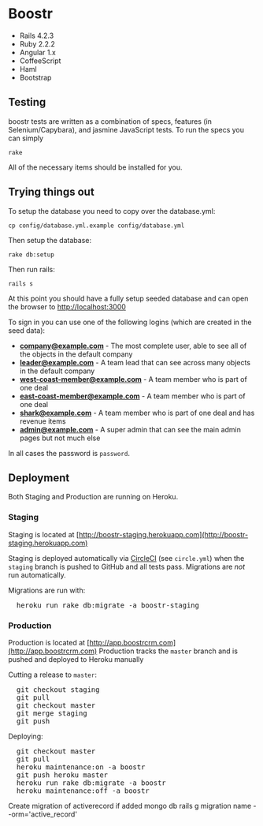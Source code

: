 # Boostr

* Rails 4.2.3
* Ruby 2.2.2
* Angular 1.x
* CoffeeScript
* Haml
* Bootstrap

## Testing

boostr tests are written as a combination of specs, features (in Selenium/Capybara), and jasmine JavaScript tests. To run the specs you can simply

    rake

All of the necessary items should be installed for you.

## Trying things out

To setup the database you need to copy over the database.yml:

    cp config/database.yml.example config/database.yml

Then setup the database:

    rake db:setup

Then run rails:

    rails s

At this point you should have a fully setup seeded database and can open the browser to [http://localhost:3000](http://localhost:3000)

To sign in you can use one of the following logins (which are created in the seed data):

  - **company@example.com** - The most complete user, able to see all of the objects in the default company
  - **leader@example.com** - A team lead that can see across many objects in the default company
  - **west-coast-member@example.com** - A team member who is part of one deal
  - **east-coast-member@example.com** - A team member who is part of one deal
  - **shark@example.com** - A team member who is part of one deal and has revenue items
  - **admin@example.com** - A super admin that can see the main admin pages but not much else

In all cases the password is `password`.

## Deployment

Both Staging and Production are running on Heroku.

### Staging

Staging is located at [http://boostr-staging.herokuapp.com](http://boostr-staging.herokuapp.com)

Staging is deployed automatically via [CircleCI](https://circleci.com/gh/Boostr-dev/boostr/tree/staging) (see <code>circle.yml</code>) when the <code>staging</code> branch is pushed to GitHub and all tests pass. Migrations are *not* run automatically.

Migrations are run with:
<pre>
  heroku run rake db:migrate -a boostr-staging
</pre>

### Production

Production is located at [http://app.boostrcrm.com](http://app.boostrcrm.com)
Production tracks the <code>master</code> branch and is pushed and deployed to Heroku manually

Cutting a release to <code>master</code>:
<pre>
  git checkout staging
  git pull
  git checkout master
  git merge staging
  git push
</pre>

Deploying:
<pre>
  git checkout master
  git pull
  heroku maintenance:on -a boostr
  git push heroku master
  heroku run rake db:migrate -a boostr
  heroku maintenance:off -a boostr
</pre>


Create migration of activerecord if added mongo db
rails g migration name --orm='active_record'
